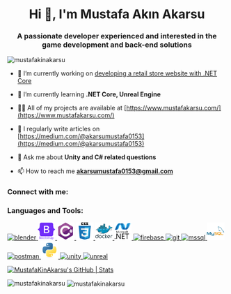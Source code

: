 <h1 align="center">Hi 👋, I'm Mustafa Akın Akarsu</h1>
<h3 align="center">A passionate developer experienced and interested in the game development and back-end solutions</h3>

<p align="left"> <img src="https://komarev.com/ghpvc/?username=mustafakinakarsu&label=Profile%20views&color=0e75b6&style=flat" alt="mustafakinakarsu" /> </p>

- 🔭 I’m currently working on [developing a retail store website with .NET Core](https://github.com/MustafaKinAkarsu/Bulky)

- 🌱 I’m currently learning **.NET Core, Unreal Engine**

- 👨‍💻 All of my projects are available at [https://www.mustafakarsu.com/](https://www.mustafakarsu.com/)

- 📝 I regularly write articles on [https://medium.com/@akarsumustafa0153](https://medium.com/@akarsumustafa0153)

- 💬 Ask me about **Unity and C# related questions**

- 📫 How to reach me **akarsumustafa0153@gmail.com**

<h3 align="left">Connect with me:</h3>
<p align="left">
</p>

<h3 align="left">Languages and Tools:</h3>
<p align="left"> <a href="https://www.blender.org/" target="_blank" rel="noreferrer"> <img src="https://download.blender.org/branding/community/blender_community_badge_white.svg" alt="blender" width="40" height="40"/> </a> <a href="https://getbootstrap.com" target="_blank" rel="noreferrer"> <img src="https://raw.githubusercontent.com/devicons/devicon/master/icons/bootstrap/bootstrap-plain-wordmark.svg" alt="bootstrap" width="40" height="40"/> </a> <a href="https://www.w3schools.com/cs/" target="_blank" rel="noreferrer"> <img src="https://raw.githubusercontent.com/devicons/devicon/master/icons/csharp/csharp-original.svg" alt="csharp" width="40" height="40"/> </a> <a href="https://www.w3schools.com/css/" target="_blank" rel="noreferrer"> <img src="https://raw.githubusercontent.com/devicons/devicon/master/icons/css3/css3-original-wordmark.svg" alt="css3" width="40" height="40"/> </a> <a href="https://www.docker.com/" target="_blank" rel="noreferrer"> <img src="https://raw.githubusercontent.com/devicons/devicon/master/icons/docker/docker-original-wordmark.svg" alt="docker" width="40" height="40"/> </a> <a href="https://dotnet.microsoft.com/" target="_blank" rel="noreferrer"> <img src="https://raw.githubusercontent.com/devicons/devicon/master/icons/dot-net/dot-net-original-wordmark.svg" alt="dotnet" width="40" height="40"/> </a> <a href="https://firebase.google.com/" target="_blank" rel="noreferrer"> <img src="https://www.vectorlogo.zone/logos/firebase/firebase-icon.svg" alt="firebase" width="40" height="40"/> </a> <a href="https://git-scm.com/" target="_blank" rel="noreferrer"> <img src="https://www.vectorlogo.zone/logos/git-scm/git-scm-icon.svg" alt="git" width="40" height="40"/> </a> <a href="https://www.microsoft.com/en-us/sql-server" target="_blank" rel="noreferrer"> <img src="https://www.svgrepo.com/show/303229/microsoft-sql-server-logo.svg" alt="mssql" width="40" height="40"/> </a> <a href="https://www.mysql.com/" target="_blank" rel="noreferrer"> <img src="https://raw.githubusercontent.com/devicons/devicon/master/icons/mysql/mysql-original-wordmark.svg" alt="mysql" width="40" height="40"/> </a> <a href="https://postman.com" target="_blank" rel="noreferrer"> <img src="https://www.vectorlogo.zone/logos/getpostman/getpostman-icon.svg" alt="postman" width="40" height="40"/> </a> <a href="https://www.python.org" target="_blank" rel="noreferrer"> <img src="https://raw.githubusercontent.com/devicons/devicon/master/icons/python/python-original.svg" alt="python" width="40" height="40"/> </a> <a href="https://unity.com/" target="_blank" rel="noreferrer"> <img src="https://www.vectorlogo.zone/logos/unity3d/unity3d-icon.svg" alt="unity" width="40" height="40"/> </a> <a href="https://unrealengine.com/" target="_blank" rel="noreferrer"> <img src="https://raw.githubusercontent.com/kenangundogan/fontisto/036b7eca71aab1bef8e6a0518f7329f13ed62f6b/icons/svg/brand/unreal-engine.svg" alt="unreal" width="40" height="40"/> </a> </p>

  [![MustafaKinAkarsu's GitHub | Stats](https://stats.quira.sh/MustafaKinAkarsu/github?theme=dark)](https://quira.sh?utm_source=widgets&utm_campaign=MustafaKinAkarsu)
<p><img align="left" src="https://github-readme-stats.vercel.app/api/top-langs?username=mustafakinakarsu&show_icons=true&locale=en&layout=compact" alt="mustafakinakarsu" /></p>

<p>&nbsp;<img align="center" src="https://github-readme-stats.vercel.app/api?username=mustafakinakarsu&show_icons=true&locale=en" alt="mustafakinakarsu" /></p>
